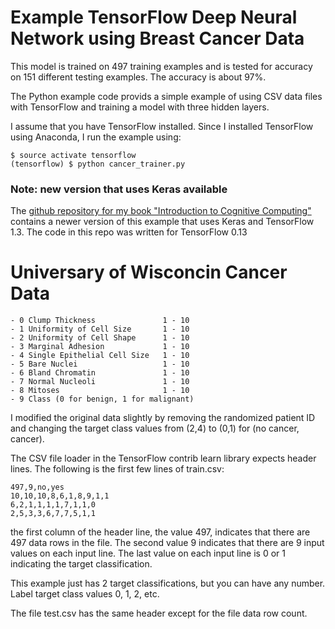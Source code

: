 # Example TensorFlow Deep Neural Network using Breast Cancer Data

This model is trained on 497 training examples and is tested for accuracy on 151 different testing examples. The accuracy is about 97%.

The Python example code provids a simple example of using CSV data files with TensorFlow and training a model with three hidden layers.

I assume that you have TensorFlow installed. Since I installed TensorFlow
using Anaconda, I run the example using:

````````
$ source activate tensorflow
(tensorflow) $ python cancer_trainer.py
````````

### Note: new version that uses Keras available

The [github repository for my book "Introduction to Cognitive Computing"](https://github.com/mark-watson/cognitive-computing-book) contains a newer version of this example that uses Keras and TensorFlow 1.3. The code in this repo was written for TensorFlow 0.13

# Universary of Wisconcin Cancer Data

````````
- 0 Clump Thickness               1 - 10
- 1 Uniformity of Cell Size       1 - 10
- 2 Uniformity of Cell Shape      1 - 10
- 3 Marginal Adhesion             1 - 10
- 4 Single Epithelial Cell Size   1 - 10
- 5 Bare Nuclei                   1 - 10
- 6 Bland Chromatin               1 - 10
- 7 Normal Nucleoli               1 - 10
- 8 Mitoses                       1 - 10
- 9 Class (0 for benign, 1 for malignant)
````````

I modified the original data slightly by removing the randomized patient ID and changing the target class values from (2,4) to (0,1) for (no cancer, cancer).

The CSV file loader in the TensorFlow contrib learn library expects header lines. The following is the first few lines of train.csv:

````````
497,9,no,yes
10,10,10,8,6,1,8,9,1,1
6,2,1,1,1,1,7,1,1,0
2,5,3,3,6,7,7,5,1,1
````````

the first column of the header line, the value 497, indicates that there are 497 data rows in the file. The second value 9 indicates that there are 9 input values on each input line. The last value on each input line is 0 or 1 indicating the target classification.

This example just has 2 target classifications, but you can have any number. Label target class values 0, 1, 2, etc.

The file test.csv has the same header except for the file data row count.
